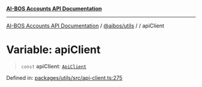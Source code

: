 [**AI-BOS Accounts API Documentation**](../../../README.md)

***

[AI-BOS Accounts API Documentation](../../../README.md) / [@aibos/utils](../README.md) / [](../README.md) / apiClient

# Variable: apiClient

> `const` **apiClient**: [`ApiClient`](../classes/ApiClient.md)

Defined in: [packages/utils/src/api-client.ts:275](https://github.com/pohlai88/accounts/blob/48103fb36d28b2b9bfb33472b6de2f719773cde9/packages/utils/src/api-client.ts#L275)
